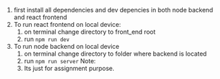 1. first install all dependencies and dev depencies in both node backend and react frontend
2. To run react frontend on local device:
    1. on terminal change directory to front_end root
    2. run `npm run dev`
3. To run node backend on local device
    1. on terminal change directory to folder where backend is located
    2. run `npm run server`
Note: 
    1. Its just for assignment purpose. 
